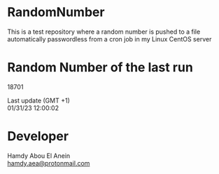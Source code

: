 # RandomNumber    
This is a test repository where a random number is pushed to a file automatically passwordless from a cron job in my Linux CentOS server    
# Random Number of the last run   
18701
      
Last update (GMT +1)    
01/31/23 12:00:02
# Developer    
Hamdy Abou El Anein   
hamdy.aea@protonmail.com
